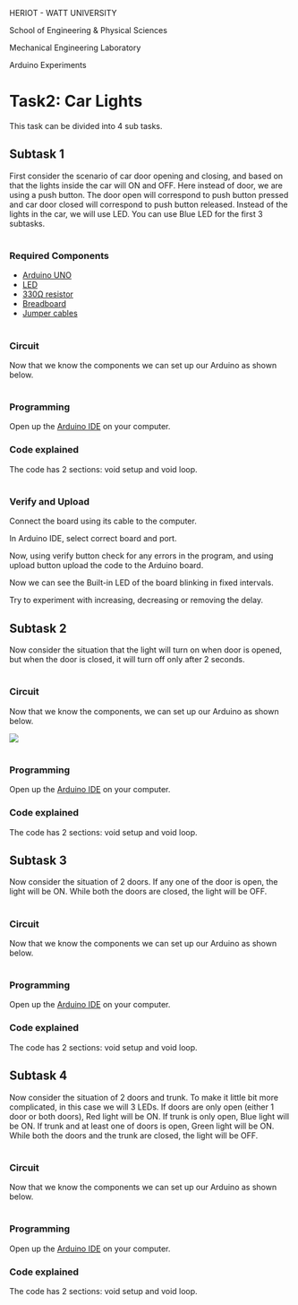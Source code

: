 HERIOT - WATT UNIVERSITY

School of Engineering & Physical Sciences

Mechanical Engineering Laboratory

Arduino Experiments

# Task2: Car Lights

This task can be divided into 4 sub tasks.

## **Subtask 1**

First consider the scenario of car door opening and closing, and based on that the lights inside the car will ON and OFF. Here instead of door, we are using a push button. The door open will correspond to push button pressed and car door closed will correspond to push button released. Instead of the lights in the car, we will use LED. You can use Blue LED for the first 3 subtasks.

#
### **Required Components**

- [Arduino UNO](https://heriotwatt.sharepoint.com/sites/ArduinoTutorials/SitePages/Arduino.aspx)
- [LED](https://heriotwatt.sharepoint.com/sites/ArduinoTutorials/SitePages/LED.aspx)
- [330Ω resistor](https://heriotwatt.sharepoint.com/sites/ArduinoTutorials/SitePages/Resistors.aspx)
- [Breadboard](https://heriotwatt.sharepoint.com/sites/ArduinoTutorials/SitePages/Breadboard.aspx)
- [Jumper cables](https://heriotwatt.sharepoint.com/sites/ArduinoTutorials/SitePages/Wire.aspx)

#
### **Circuit**

Now that we know the components we can set up our Arduino as shown below.


#
### **Programming**

Open up the [Arduino IDE](https://heriotwatt.sharepoint.com/sites/ArduinoTutorials/SitePages/Arduino-IDE-basics.aspx) on your computer.


### **Code explained**

The code has 2 sections: void setup and void loop.

#
### **Verify and Upload**

Connect the board using its cable to the computer.

In Arduino IDE, select correct board and port.

Now, using verify button check for any errors in the program, and using upload button upload the code to the Arduino board.

Now we can see the Built-in LED of the board blinking in fixed intervals.

Try to experiment with increasing, decreasing or removing the delay.

## **Subtask 2**

Now consider the situation that the light will turn on when door is opened, but when the door is closed, it will turn off only after 2 seconds.

#
### **Circuit**

Now that we know the components, we can set up our Arduino as shown below.

![](RackMultipart20230816-1-nchyy_html_9b88eefc3cb155b3.png)

#
### **Programming**

Open up the [Arduino IDE](https://heriotwatt.sharepoint.com/sites/ArduinoTutorials/SitePages/Arduino-IDE-basics.aspx) on your computer.


### **Code explained**

The code has 2 sections: void setup and void loop.


## **Subtask 3**

Now consider the situation of 2 doors. If any one of the door is open, the light will be ON. While both the doors are closed, the light will be OFF.

#
### **Circuit**

Now that we know the components we can set up our Arduino as shown below.

#
### **Programming**

Open up the [Arduino IDE](https://heriotwatt.sharepoint.com/sites/ArduinoTutorials/SitePages/Arduino-IDE-basics.aspx) on your computer.


### **Code explained**

The code has 2 sections: void setup and void loop.


## **Subtask 4**

Now consider the situation of 2 doors and trunk. To make it little bit more complicated, in this case we will 3 LEDs. If doors are only open (either 1 door or both doors), Red light will be ON. If trunk is only open, Blue light will be ON. If trunk and at least one of doors is open, Green light will be ON. While both the doors and the trunk are closed, the light will be OFF.

#
### **Circuit**

Now that we know the components we can set up our Arduino as shown below.


#
### **Programming**

Open up the [Arduino IDE](https://heriotwatt.sharepoint.com/sites/ArduinoTutorials/SitePages/Arduino-IDE-basics.aspx) on your computer.


### **Code explained**

The code has 2 sections: void setup and void loop.
